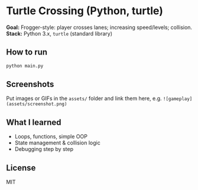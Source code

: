 # Turtle Crossing (Python, turtle)

**Goal:** Frogger-style: player crosses lanes; increasing speed/levels; collision.
**Stack:** Python 3.x, `turtle` (standard library)

## How to run
```bash
python main.py
```

## Screenshots
Put images or GIFs in the `assets/` folder and link them here, e.g.
`![gameplay](assets/screenshot.png)`

## What I learned
- Loops, functions, simple OOP
- State management & collision logic
- Debugging step by step

## License
MIT
